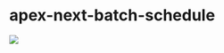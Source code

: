 # apex-next-batch-schedule
<img src="http://cdn-ak.f.st-hatena.com/images/fotolife/t/tyoshikawa1106/20151229/20151229201005.png" />
